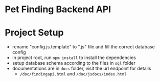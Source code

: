 # Pet Finding Backend API

# Project Setup

* rename "config.js.template" to ".js" file and fill the correct database config
* in project root, run `npm install` to install the dependencies
* setup database schema according to the files in `sql` folder
* documentations are in `docs` folder, visit the url endpoint for details
  * `/doc/findingapi.html` and `/doc/jsdocs/index.html`